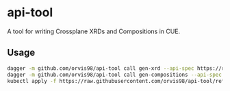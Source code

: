 # api-tool

A tool for writing Crossplane XRDs and Compositions in CUE.

## Usage

```bash
dagger -m github.com/orvis98/api-tool call gen-xrd --api-spec https://raw.githubusercontent.com/orvis98/api-tool/refs/heads/main/samples/webapp.cue > xrd.yaml
dagger -m github.com/orvis98/api-tool call gen-compositions --api-spec https://raw.githubusercontent.com/orvis98/api-tool/refs/heads/main/samples/webapp.cue > compositions.yaml
kubectl apply -f https://raw.githubusercontent.com/orvis98/api-tool/refs/heads/main/samples/webapp.yaml
```
